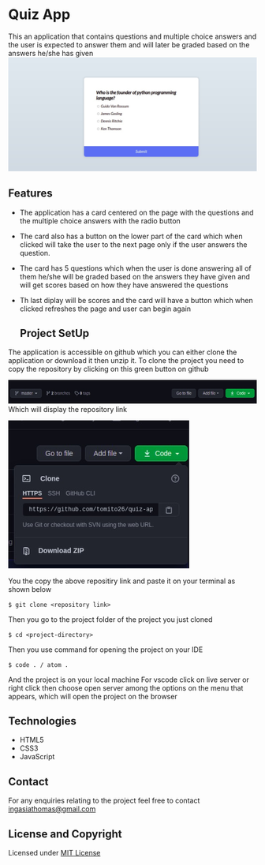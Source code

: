 # Quiz App
This an application that contains questions and multiple choice answers and the user is expected to answer them and will later be graded based on the answers he/she has given
![quizapp](quiz.jpg)

## Features
* The application has a card centered on the page with the questions and the multiple choice answers with the radio button
* The card also has a button on the lower part of the card which  when clicked will take the user to the next page only if the user answers the question.
* The card has 5 questions which when the user  is done answering all of them  he/she will be graded based on the answers they have given and will get  scores based on how they have answered the questions
* Th last diplay will be scores and the card will have a button which when clicked refreshes the page and user can begin again
  
  ## Project SetUp
The application is accessible on github which you can either clone the application or download it then unzip it.
To clone the project you need to copy the repository by clicking on this green button on github 

![repo](repo.jpg)
  Which  will display the repository link

![repolink](repolinks.jpg)

You the copy the above repositiry link and paste it on your terminal as shown below
 ```
 $ git clone <repository link>
 ```
Then you go to the project folder  of the project you just cloned
 ```
$ cd <project-directory>
 ```
Then you use command for  opening the project on your IDE
 ```
$ code . / atom .
 ```
And  the project is on your local machine
For vscode click on live server or right click then choose open server among the options on the menu that appears, which will open the project on the  browser 

## Technologies
* HTML5
* CSS3
* JavaScript
  
 ## Contact
For any enquiries relating to the project feel free to contact ingasiathomas@gmail.com
## License and Copyright
Licensed under [MIT License](license)

